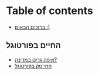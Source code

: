 # Table of contents

* [ברוכים הבאים :)](README.md)

## החיים בפורטוגל <a href="#החיים בפורטוגל" id="החיים בפורטוגל"></a>

* [איפה גרים במדינה?](<החיים בפורטוגל/undefined.md>)
* [ההייטק בפורטוגל](<החיים בפורטוגל/ההייטק בפורטוגל.md>)
